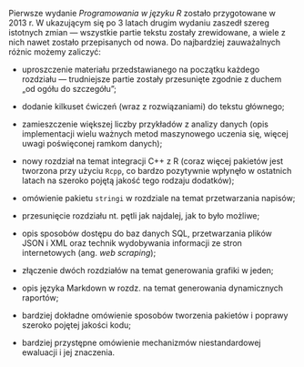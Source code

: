 Pierwsze wydanie *Programowania w języku R* zostało przygotowane w 2013 r.
W ukazującym się po 3 latach drugim wydaniu zaszedł szereg istotnych zmian —
wszystkie partie tekstu zostały zrewidowane, a wiele z nich nawet zostało
przepisanych od nowa. Do najbardziej zauważalnych różnic możemy zaliczyć:

* uproszczenie materiału przedstawianego na początku każdego rozdziału
— trudniejsze partie zostały przesunięte zgodnie z duchem „od ogółu
do szczegółu”;

* dodanie kilkuset ćwiczeń (wraz z rozwiązaniami) do tekstu głównego;

* zamieszczenie większej liczby przykładów z analizy danych
(opis implementacji wielu ważnych metod maszynowego uczenia się,
więcej uwagi poświęconej ramkom danych);

* nowy rozdział na temat integracji C++ z R
(coraz więcej pakietów jest tworzona przy użyciu `Rcpp`, co bardzo pozytywnie
wpłynęło w ostatnich latach na szeroko pojętą jakość tego rodzaju dodatków);

* omówienie pakietu `stringi` w rozdziale na temat przetwarzania napisów;

* przesunięcie rozdziału nt. pętli jak najdalej, jak to było możliwe;

* opis sposobów dostępu do baz danych SQL, przetwarzania
plików JSON i XML oraz technik wydobywania informacji ze stron
internetowych (ang. *web scraping*);

* złączenie dwóch rozdziałów na temat generowania grafiki w jeden;

* opis języka Markdown w rozdz. na temat generowania dynamicznych raportów;

* bardziej dokładne omówienie sposobów tworzenia pakietów
i poprawy szeroko pojętej jakości kodu;

* bardziej przystępne omówienie mechanizmów niestandardowej ewaluacji
i jej znaczenia.
